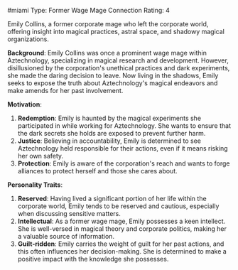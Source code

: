 #miami 
Type: Former Wage Mage
Connection Rating: 4

Emily Collins, a former corporate mage who left the corporate world, offering insight into magical practices, astral space, and shadowy magical organizations. 

**Background**: Emily Collins was once a prominent wage mage within Aztechnology, specializing in magical research and development. However, disillusioned by the corporation's unethical practices and dark experiments, she made the daring decision to leave. Now living in the shadows, Emily seeks to expose the truth about Aztechnology's magical endeavors and make amends for her past involvement.

**Motivation**:

1. **Redemption**: Emily is haunted by the magical experiments she participated in while working for Aztechnology. She wants to ensure that the dark secrets she holds are exposed to prevent further harm.
2. **Justice**: Believing in accountability, Emily is determined to see Aztechnology held responsible for their actions, even if it means risking her own safety.
3. **Protection**: Emily is aware of the corporation's reach and wants to forge alliances to protect herself and those she cares about.

**Personality Traits**:

1. **Reserved**: Having lived a significant portion of her life within the corporate world, Emily tends to be reserved and cautious, especially when discussing sensitive matters.
2. **Intellectual**: As a former wage mage, Emily possesses a keen intellect. She is well-versed in magical theory and corporate politics, making her a valuable source of information.
3. **Guilt-ridden**: Emily carries the weight of guilt for her past actions, and this often influences her decision-making. She is determined to make a positive impact with the knowledge she possesses.